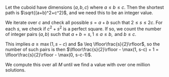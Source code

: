 Let the cuboid have dimensions $(a, b, c)$ where $a \leq b \leq c$. Then the shortest path is $\sqrt{(a+b)^2+c^2}$, and we need this to be an integer value.

We iterate over $c$ and check all possible $s = a + b$ such that $2 \leq s \leq 2c$. For each $s$, we check if $c^2 + s^2$ is a perfect square. If so, we count the number of integer pairs $(a, b)$ such that $a + b = s, 1 \leq a \leq b, \text { and } b \leq c$.

This implies $a \geq \max(1, s - c)$ and $a \leq \lfloor\frac{s}{2}\rfloor$, so the number of such pairs is then $\lfloor\frac{s}{2}\rfloor - \max(1, s-c) + 1 = \lfloor\frac{s}{2}\rfloor - \max(0, s-c-1)$.

We compute this over all $M$ until we find a value with over one million solutions.